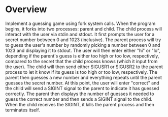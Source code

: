 # Overview

Implement a guessing game using fork system calls. When the program begins, it forks into two processes: parent and child. The child process will interact with the user via stdin and stdout. It first prompts the user for a secret number between 0 and 1023 (inclusive). The parent process will try to guess the user's number by randomly picking a number between 0 and 1023 and displaying it to stdout. The user will then enter either "hi" or "lo", depending if the parent's guess is either too high or too low, respectively, compared to the secret that the child process knows (which it input from the user). The child will then send either SIGUSR1 or SIGUSR2 to the parent process to let it know if its guess is too high or too low, respectively. The parent then guesses a new number and everything repeats until the parent guesses the secret number. At this point, the user will enter "correct" and the child will send a SIGINT signal to the parent to indicate it has guessed correctly. The parent then displays the number of guesses it needed to guess the correct number and then sends a SIGINT signal to the child. When the child receives the SIGINT, it kills the parent process and then terminates itself.
